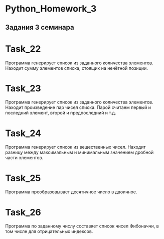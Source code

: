 # Python_Homework_3

## Задания 3 семинара

# Task_22

   Программа генерирует список из заданного количества элементов. Находит сумму элементов списка, стоящих на нечётной позиции.

# Task_23

   Программа генерирует список из заданного количества элементов. Находит произведение пар чисел списка. Парой считаем первый и последний элемент, второй и предпоследний и т.д.

# Task_24

   Программа генерирует список из вещественных чисел. Находит разницу между максимальным и минимальным значением дробной части элементов.

# Task_25

   Программа преобразовывает десятичное число в двоичное.

# Task_26

   Программа по заданному числу составяет список чисел Фибоначчи, в том числе для отрицательных индексов.